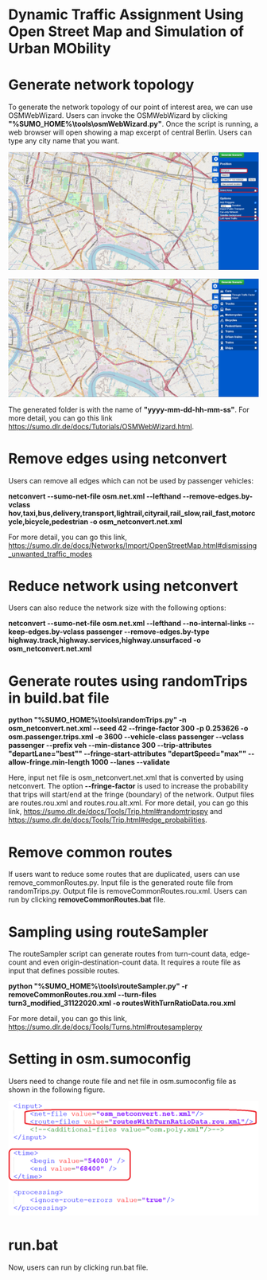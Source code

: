 # Dynamic Traffic Assignment Using Open Street Map and Simulation of Urban MObility</strong>

Generate network topology
=============================================================================
To generate the network topology of our point of interest area, we can use OSMWebWizard. Users can invoke the OSMWebWizard by clicking **"%SUMO_HOME%\tools\osmWebWizard.py"**. Once the script is running, a web browser will open showing a map excerpt of central Berlin. Users can type any city name that you want.

![alt text](osmBangkok_1.PNG)

![alt text](osmBangkok_2.PNG)

The generated folder is with the name of **"yyyy-mm-dd-hh-mm-ss"**. For more detail, you can go this link https://sumo.dlr.de/docs/Tutorials/OSMWebWizard.html.

Remove edges using netconvert
=============================================================================
Users can remove all edges which can not be used by passenger vehicles: 

**netconvert --sumo-net-file osm.net.xml --lefthand --remove-edges.by-vclass hov,taxi,bus,delivery,transport,lightrail,cityrail,rail_slow,rail_fast,motorcycle,bicycle,pedestrian -o osm_netconvert.net.xml**

For more detail, you can go this link, https://sumo.dlr.de/docs/Networks/Import/OpenStreetMap.html#dismissing_unwanted_traffic_modes

Reduce network using netconvert
=============================================================================
Users can also reduce the network size with the following options:

**netconvert --sumo-net-file osm.net.xml --lefthand --no-internal-links --keep-edges.by-vclass passenger --remove-edges.by-type highway.track,highway.services,highway.unsurfaced -o osm_netconvert.net.xml**

Generate routes using randomTrips in build.bat file
=============================================================================
**python "%SUMO_HOME%\tools\randomTrips.py" -n osm_netconvert.net.xml --seed 42 --fringe-factor 300 -p 0.253626 -o osm.passenger.trips.xml -e 3600 --vehicle-class passenger --vclass passenger --prefix veh --min-distance 300 --trip-attributes "departLane=\"best\"" --fringe-start-attributes "departSpeed=\"max\"" --allow-fringe.min-length 1000 --lanes --validate**

Here, input net file is osm_netconvert.net.xml that is converted by using netconvert. The option **--fringe-factor** is used to increase the probability that trips will start/end at the fringe (boundary) of the network. Output files are routes.rou.xml and routes.rou.alt.xml. For more detail, you can go this link, https://sumo.dlr.de/docs/Tools/Trip.html#randomtripspy and https://sumo.dlr.de/docs/Tools/Trip.html#edge_probabilities.

Remove common routes
=============================================================================
If users want to reduce some routes that are duplicated, users can use remove_commonRoutes.py. Input file is the generated route file from randomTrips.py.
Output file is removeCommonRoutes.rou.xml. Users can run by clicking **removeCommonRoutes.bat** file.

Sampling using routeSampler
=============================================================================
The routeSampler script can generate routes from turn-count data, edge-count and even origin-destination-count data. It requires a route file as input that defines possible routes.

**python "%SUMO_HOME%\tools\routeSampler.py" -r removeCommonRoutes.rou.xml --turn-files turn3_modified_31122020.xml -o routesWithTurnRatioData.rou.xml**

For more detail, you can go this link, https://sumo.dlr.de/docs/Tools/Turns.html#routesamplerpy

Setting in osm.sumoconfig
=============================================================================
Users need to change route file and net file in osm.sumoconfig file as shown in the following figure.

![alt text](setting_in_sumoconfig.PNG)

run.bat
=============================================================================
Now, users can run by clicking run.bat file.
